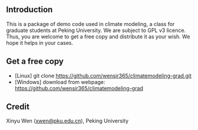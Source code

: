 ## Introduction

This is a package of demo code used in climate modeling, a class for graduate students at Peking University. We are subject to GPL v3 licence. Thus, you are welcome to get a free copy and distribute it as your wish. We hope it helps in your cases.

## Get a free copy

- [Linux] git clone https://github.com/wensir365/climatemodeling-grad.git
- [Windows] download from webpage: https://github.com/wensir365/climatemodeling-grad

## Credit

Xinyu Wen (xwen@pku.edu.cn), Peking University
